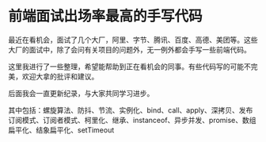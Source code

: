 # 前端面试出场率最高的手写代码

最近在看机会，面试了几个大厂，阿里、字节、腾讯、百度、高德、美团等。这些大厂的面试中，除了会问有关项目的问题外，无一例外都会手写一些前端代码。

这里我进行了一些整理，希望能帮助到正在看机会的同事。有些代码写的可能不完美，欢迎大拿的批评和建议。

后面我会一直更新纪录，与大家共同学习进步。

其中包括：螺旋算法、防抖、节流、实例化、bind、call、apply、深拷贝、发布订阅模式、订阅者模式、柯里化、继承、instanceof、异步并发、promise、数组扁平化、结象扁平化、setTimeout

